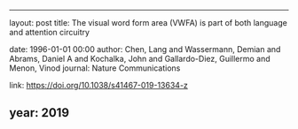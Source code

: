 ---
layout: post
title: The visual word form area (VWFA) is part of both language and attention circuitry

date: 1996-01-01 00:00
author: Chen, Lang and Wassermann, Demian and Abrams, Daniel A and Kochalka, John and Gallardo-Diez, Guillermo and Menon, Vinod
journal: Nature Communications

link: https://doi.org/10.1038/s41467-019-13634-z

year: 2019
----